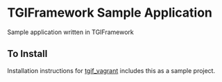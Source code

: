 # TGIFramework Sample Application

Sample application written in TGIFramework

## To Install ##

Installation instructions for [tgif_vagrant](https://github.com/tychay/tgif_vagrant) includes this as a sample project.